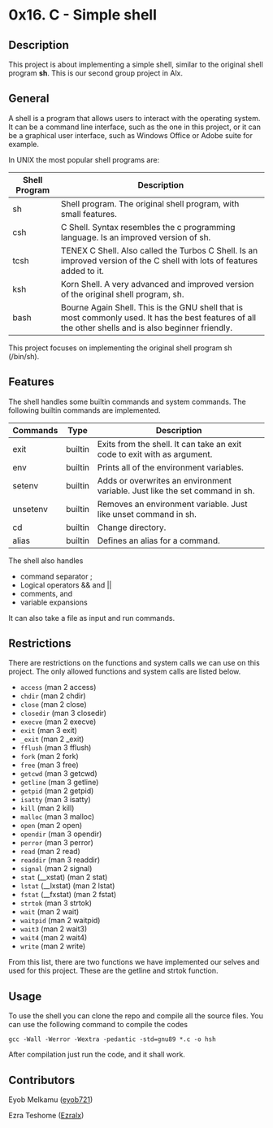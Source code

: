 # 0x16. C - Simple shell

## Description

This project is about implementing a simple shell, similar to the original shell program **sh**. This is our second group project in Alx.

## General

A shell is a program that allows users to interact with the operating system. It can be a command line interface, such as the one in this project, or it can be a graphical user interface, such as Windows Office or Adobe suite for example.

In UNIX the most popular shell programs are:

| Shell Program | Description |
| --- | --- |
| sh  | Shell program. The original shell program, with small features. |
| csh | C Shell. Syntax resembles the c programming language. Is an improved version of sh. |
| tcsh | TENEX C Shell. Also called the Turbos C Shell. Is an improved version of the C shell with lots of features added to it. |
| ksh | Korn Shell. A very advanced and improved version of the original shell program, sh. |
| bash | Bourne Again Shell. This is the GNU shell that is most commonly used. It has the best features of all the other shells and is also beginner friendly. |

This project focuses on implementing the original shell program sh (/bin/sh).

## Features

The shell handles some builtin commands and system commands. The following builtin commands are implemented.

| Commands | Type | Description |
| --- | --- | --- |
| exit | builtin | Exits from the shell. It can take an exit code to exit with as argument. |
| env | builtin | Prints all of the environment variables. |
| setenv | builtin | Adds or overwrites an environment variable. Just like the set command in sh. |
| unsetenv | builtin | Removes an environment variable. Just like unset command in sh. |
| cd  | builtin | Change directory. |
| alias | builtin | Defines an alias for a command. |

The shell also handles

- command separator ;
- Logical operators && and ||
- comments, and
- variable expansions

It can also take a file as input and run commands.

## Restrictions

There are restrictions on the functions and system calls we can use on this project. The only allowed functions and system calls are listed below.

- `access` (man 2 access)
- `chdir` (man 2 chdir)
- `close` (man 2 close)
- `closedir` (man 3 closedir)
- `execve` (man 2 execve)
- `exit` (man 3 exit)
- `_exit` (man 2 _exit)
- `fflush` (man 3 fflush)
- `fork` (man 2 fork)
- `free` (man 3 free)
- `getcwd` (man 3 getcwd)
- `getline` (man 3 getline)
- `getpid` (man 2 getpid)
- `isatty` (man 3 isatty)
- `kill` (man 2 kill)
- `malloc` (man 3 malloc)
- `open` (man 2 open)
- `opendir` (man 3 opendir)
- `perror` (man 3 perror)
- `read` (man 2 read)
- `readdir` (man 3 readdir)
- `signal` (man 2 signal)
- `stat` (__xstat) (man 2 stat)
- `lstat` (__lxstat) (man 2 lstat)
- `fstat` (__fxstat) (man 2 fstat)
- `strtok` (man 3 strtok)
- `wait` (man 2 wait)
- `waitpid` (man 2 waitpid)
- `wait3` (man 2 wait3)
- `wait4` (man 2 wait4)
- `write` (man 2 write)

From this list, there are two functions we have implemented our selves and used for this project. These are the getline and strtok function.

## Usage

To use the shell you can clone the repo and compile all the source files. You can use the following command to compile the codes

`gcc -Wall -Werror -Wextra -pedantic -std=gnu89 *.c -o hsh`

After compilation just run the code, and it shall work.

## Contributors

Eyob Melkamu ([eyob721](https://github.com/eyob721 "eyob721"))

Ezra Teshome ([Ezralx](https://github.com/Ezralx "Ezralx"))

